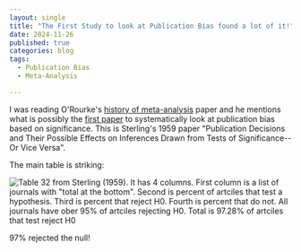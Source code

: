 ```yaml
---
layout: single
title: "The First Study to look at Publication Bias found a lot of it!"
date: 2024-11-26
published: true
categories: blog
tags:
  - Publication Bias
  - Meta-Analysis

---
```


I was reading O'Rourke's [history of meta-analysis](https://pmc.ncbi.nlm.nih.gov/articles/PMC2121629/) paper and he mentions what is possibly the [first paper](https://www.jstor.org/stable/pdf/2282137.pdf?casa_token=2po0hqgzeAsAAAAA:Owjpbq5b_YSF9NqwfSxp66-C6n9NKUBDDRdlQ-82qW02It6ijJOI-gMW_6CyQnNNnQpdVJmd3Bzn9eBRyZ4mWWvbFmZAn_6WEEfS8l9TjvX787wsNAM) to systematically look at publication bias based on significance. This is Sterling's 1959 paper "Publication Decisions and Their Possible Effects on Inferences Drawn from Tests of Significance--Or Vice Versa".

The main table is striking:

![Table 32 from Sterling (1959). It has 4 columns. First column is a list of journals with "total at the bottom". Second is percent of artciles that test a hypothesis. Third is percent that reject H0. Fourth is percent that do not. All journals have ober 95% of artciles rejecting H0. Total is 97.28% of artciles that test reject H0](/home/assets/blogassets/tablepubbias.PNG)


97% rejected the null! 
